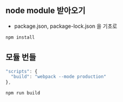 ## node module 받아오기

- package.json, package-lock.json 을 기초로

```bash
npm install
```

## 모듈 번들

```js
"scripts": {
  "build": "webpack --mode production"
},
```

```bash
npm run build
```
